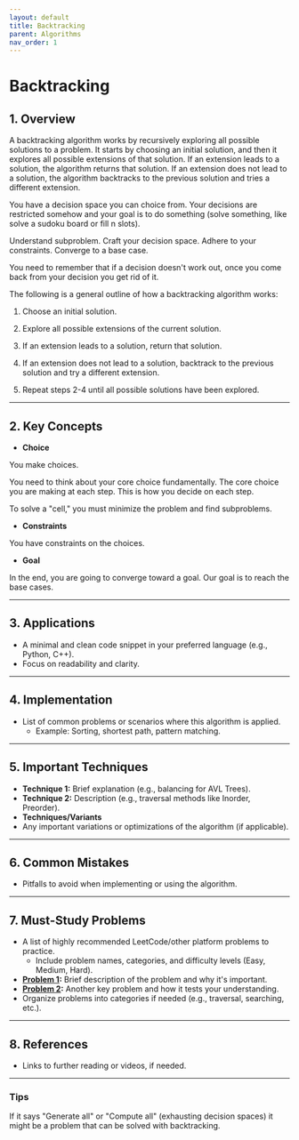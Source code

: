 ```yaml
---
layout: default
title: Backtracking
parent: Algorithms
nav_order: 1
---
```


# Backtracking

## **1. Overview**

A backtracking algorithm works by recursively exploring all possible solutions to a problem. It starts by choosing an initial solution, and then it explores all possible extensions of that solution. If an extension leads to a solution, the algorithm returns that solution. If an extension does not lead to a solution, the algorithm backtracks to the previous solution and tries a different extension.

You have a decision space you can choice from. Your decisions are restricted somehow and your goal is to do something (solve something, like solve a sudoku board or fill n slots).

Understand subproblem. Craft your decision space. Adhere to your constraints. Converge to a base case.

You need to remember that if a decision doesn't work out, once you come back from your decision you get rid of it.

The following is a general outline of how a backtracking algorithm works:

1. Choose an initial solution.

2. Explore all possible extensions of the current solution.

3. If an extension leads to a solution, return that solution.

4. If an extension does not lead to a solution, backtrack to the previous solution and try a different extension.

5. Repeat steps 2-4 until all possible solutions have been explored.

---

## **2. Key Concepts**

* **Choice**

You make choices.

You need to think about your core choice fundamentally. The core choice you are making at
each step. This is how you decide on each step.

To solve a "cell," you must minimize the problem and find subproblems.

* **Constraints**

You have constraints on the choices.

* **Goal**

In the end, you are going to converge toward a goal. Our goal is to reach the base cases.

---

## **3. Applications**

* A minimal and clean code snippet in your preferred language (e.g., Python, C++).
* Focus on readability and clarity.

---

## **4. Implementation**

* List of common problems or scenarios where this algorithm is applied.
  * Example: Sorting, shortest path, pattern matching.

---

## **5. Important Techniques**

* **Technique 1:** Brief explanation (e.g., balancing for AVL Trees).
* **Technique 2:** Description (e.g., traversal methods like Inorder, Preorder).
* **Techniques/Variants**
* Any important variations or optimizations of the algorithm (if applicable).

---

## **6. Common Mistakes**

* Pitfalls to avoid when implementing or using the algorithm.

---

## **7. Must-Study Problems**

* A list of highly recommended LeetCode/other platform problems to practice.
  * Include problem names, categories, and difficulty levels (Easy, Medium, Hard).
* **[Problem 1]():** Brief description of the problem and why it's important.
* **[Problem 2]():** Another key problem and how it tests your understanding.  
* Organize problems into categories if needed (e.g., traversal, searching, etc.).

---

## **8. References**

* Links to further reading or videos, if needed.

---

### Tips

If it says "Generate all" or "Compute all" (exhausting decision spaces) it might be a problem
that can be solved with backtracking.
